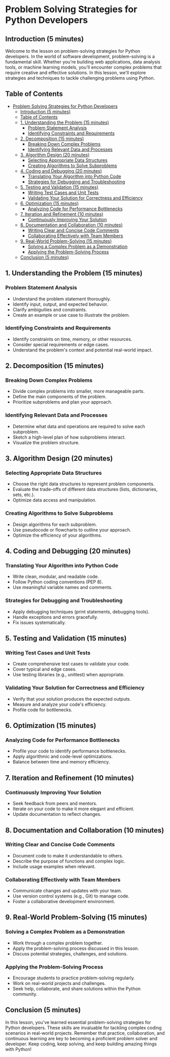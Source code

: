 <!-- This section could be the very first lesson as it introduces the problem solving & computational thinking concepts that will be utilized from now on -->

# Problem Solving Strategies for Python Developers

## Introduction (5 minutes)

Welcome to the lesson on problem-solving strategies for Python developers. In the world of software development, problem-solving is a fundamental skill. Whether you're building web applications, data analysis tools, or machine learning models, you'll encounter complex problems that require creative and effective solutions. In this lesson, we'll explore strategies and techniques to tackle challenging problems using Python.

## Table of Contents

- [Problem Solving Strategies for Python Developers](#problem-solving-strategies-for-python-developers)
  - [Introduction (5 minutes)](#introduction-5-minutes)
  - [Table of Contents](#table-of-contents)
  - [1. Understanding the Problem (15 minutes)](#1-understanding-the-problem-15-minutes)
    - [Problem Statement Analysis](#problem-statement-analysis)
    - [Identifying Constraints and Requirements](#identifying-constraints-and-requirements)
  - [2. Decomposition (15 minutes)](#2-decomposition-15-minutes)
    - [Breaking Down Complex Problems](#breaking-down-complex-problems)
    - [Identifying Relevant Data and Processes](#identifying-relevant-data-and-processes)
  - [3. Algorithm Design (20 minutes)](#3-algorithm-design-20-minutes)
    - [Selecting Appropriate Data Structures](#selecting-appropriate-data-structures)
    - [Creating Algorithms to Solve Subproblems](#creating-algorithms-to-solve-subproblems)
  - [4. Coding and Debugging (20 minutes)](#4-coding-and-debugging-20-minutes)
    - [Translating Your Algorithm into Python Code](#translating-your-algorithm-into-python-code)
    - [Strategies for Debugging and Troubleshooting](#strategies-for-debugging-and-troubleshooting)
  - [5. Testing and Validation (15 minutes)](#5-testing-and-validation-15-minutes)
    - [Writing Test Cases and Unit Tests](#writing-test-cases-and-unit-tests)
    - [Validating Your Solution for Correctness and Efficiency](#validating-your-solution-for-correctness-and-efficiency)
  - [6. Optimization (15 minutes)](#6-optimization-15-minutes)
    - [Analyzing Code for Performance Bottlenecks](#analyzing-code-for-performance-bottlenecks)
  - [7. Iteration and Refinement (10 minutes)](#7-iteration-and-refinement-10-minutes)
    - [Continuously Improving Your Solution](#continuously-improving-your-solution)
  - [8. Documentation and Collaboration (10 minutes)](#8-documentation-and-collaboration-10-minutes)
    - [Writing Clear and Concise Code Comments](#writing-clear-and-concise-code-comments)
    - [Collaborating Effectively with Team Members](#collaborating-effectively-with-team-members)
  - [9. Real-World Problem-Solving (15 minutes)](#9-real-world-problem-solving-15-minutes)
    - [Solving a Complex Problem as a Demonstration](#solving-a-complex-problem-as-a-demonstration)
    - [Applying the Problem-Solving Process](#applying-the-problem-solving-process)
  - [Conclusion (5 minutes)](#conclusion-5-minutes)

## 1. Understanding the Problem (15 minutes)

### Problem Statement Analysis

- Understand the problem statement thoroughly.
- Identify input, output, and expected behavior.
- Clarify ambiguities and constraints.
- Create an example or use case to illustrate the problem.

### Identifying Constraints and Requirements

- Identify constraints on time, memory, or other resources.
- Consider special requirements or edge cases.
- Understand the problem's context and potential real-world impact.

## 2. Decomposition (15 minutes)

### Breaking Down Complex Problems

- Divide complex problems into smaller, more manageable parts.
- Define the main components of the problem.
- Prioritize subproblems and plan your approach.

### Identifying Relevant Data and Processes

- Determine what data and operations are required to solve each subproblem.
- Sketch a high-level plan of how subproblems interact.
- Visualize the problem structure.

## 3. Algorithm Design (20 minutes)

### Selecting Appropriate Data Structures

- Choose the right data structures to represent problem components.
- Evaluate the trade-offs of different data structures (lists, dictionaries, sets, etc.).
- Optimize data access and manipulation.

### Creating Algorithms to Solve Subproblems

- Design algorithms for each subproblem.
- Use pseudocode or flowcharts to outline your approach.
- Optimize the efficiency of your algorithms.

## 4. Coding and Debugging (20 minutes)

### Translating Your Algorithm into Python Code

- Write clean, modular, and readable code.
- Follow Python coding conventions (PEP 8).
- Use meaningful variable names and comments.

### Strategies for Debugging and Troubleshooting

- Apply debugging techniques (print statements, debugging tools).
- Handle exceptions and errors gracefully.
- Fix issues systematically.

## 5. Testing and Validation (15 minutes)

### Writing Test Cases and Unit Tests

- Create comprehensive test cases to validate your code.
- Cover typical and edge cases.
- Use testing libraries (e.g., unittest) when appropriate.

### Validating Your Solution for Correctness and Efficiency

- Verify that your solution produces the expected outputs.
- Measure and analyze your code's efficiency.
- Profile code for bottlenecks.

## 6. Optimization (15 minutes)

### Analyzing Code for Performance Bottlenecks

- Profile your code to identify performance bottlenecks.
- Apply algorithmic and code-level optimizations.
- Balance between time and memory efficiency.

## 7. Iteration and Refinement (10 minutes)

### Continuously Improving Your Solution

- Seek feedback from peers and mentors.
- Iterate on your code to make it more elegant and efficient.
- Update documentation to reflect changes.

## 8. Documentation and Collaboration (10 minutes)

### Writing Clear and Concise Code Comments

- Document code to make it understandable to others.
- Describe the purpose of functions and complex logic.
- Include usage examples when relevant.

### Collaborating Effectively with Team Members

- Communicate changes and updates with your team.
- Use version control systems (e.g., Git) to manage code.
- Foster a collaborative development environment.

## 9. Real-World Problem-Solving (15 minutes)

### Solving a Complex Problem as a Demonstration

- Work through a complex problem together.
- Apply the problem-solving process discussed in this lesson.
- Discuss potential strategies, challenges, and solutions.

### Applying the Problem-Solving Process

- Encourage students to practice problem-solving regularly.
- Work on real-world projects and challenges.
- Seek help, collaborate, and share solutions within the Python community.

## Conclusion (5 minutes)

In this lesson, you've learned essential problem-solving strategies for Python developers. These skills are invaluable for tackling complex coding scenarios in real-world projects. Remember that practice, collaboration, and continuous learning are key to becoming a proficient problem solver and developer. Keep coding, keep solving, and keep building amazing things with Python!

